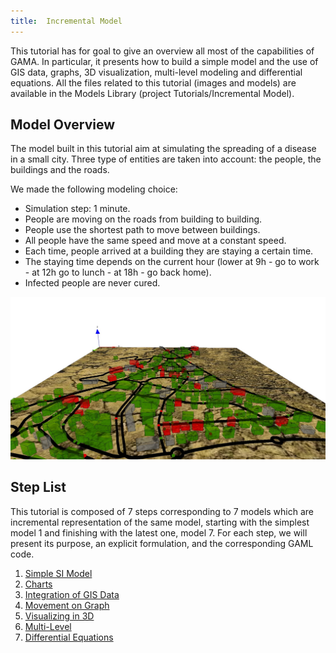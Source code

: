 ```yaml
---
title:  Incremental Model
---
```



This tutorial has for goal to give an overview all most of the capabilities of GAMA. In particular, it presents how to build a simple model and the use of GIS data, graphs, 3D visualization, multi-level modeling and differential equations. All the files related to this tutorial (images and models) are available in the Models Library (project Tutorials/Incremental Model).


## Model Overview

The model built in this tutorial aim at simulating the spreading of a disease in a small city. Three type of entities are taken into account: the people, the buildings and the roads.

We made the following modeling choice:

* Simulation step: 1 minute.
* People are moving on the roads from building to building.
* People use the shortest path to move between buildings.
* All people have the same speed and move at a constant speed.
* Each time, people arrived at a building they are staying a certain time.
* The staying time depends on the current hour (lower at 9h - go to work - at 12h go to lunch - at 18h - go back home).
* Infected people are never cured.

![Final display of the tutorial: Incremental model.](/resources/images/tutorials/incremental_model.jpg)





## Step List

This tutorial is composed of 7 steps corresponding to 7 models which are incremental representation of the same model, starting with the simplest model 1 and finishing with the latest one, model 7. For each step, we will present its purpose, an explicit formulation, and the corresponding GAML code.

1. [Simple SI Model](IncrementalModel_step1)
1. [Charts](IncrementalModel_step2)
1. [Integration of GIS Data](IncrementalModel_step3)
1. [Movement on Graph](IncrementalModel_step4)
1. [Visualizing in 3D](IncrementalModel_step5)
1. [Multi-Level](IncrementalModel_step6)
1. [Differential Equations](IncrementalModel_step7)

